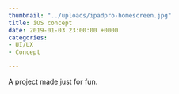 ```yaml
---
thumbnail: "../uploads/ipadpro-homescreen.jpg"
title: iOS concept
date: 2019-01-03 23:00:00 +0000
categories:
- UI/UX
- Concept

---
```

A project made just for fun.
